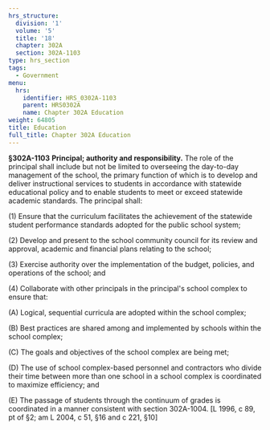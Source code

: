 ```yaml
---
hrs_structure:
  division: '1'
  volume: '5'
  title: '18'
  chapter: 302A
  section: 302A-1103
type: hrs_section
tags:
  - Government
menu:
  hrs:
    identifier: HRS_0302A-1103
    parent: HRS0302A
    name: Chapter 302A Education
weight: 64805
title: Education
full_title: Chapter 302A Education
---
```

**§302A-1103** **Principal; authority and responsibility.** The role of the principal shall include but not be limited to overseeing the day-to-day management of the school, the primary function of which is to develop and deliver instructional services to students in accordance with statewide educational policy and to enable students to meet or exceed statewide academic standards. The principal shall:

(1) Ensure that the curriculum facilitates the achievement of the statewide student performance standards adopted for the public school system;

(2) Develop and present to the school community council for its review and approval, academic and financial plans relating to the school;

(3) Exercise authority over the implementation of the budget, policies, and operations of the school; and

(4) Collaborate with other principals in the principal's school complex to ensure that:

(A) Logical, sequential curricula are adopted within the school complex;

(B) Best practices are shared among and implemented by schools within the school complex;

(C) The goals and objectives of the school complex are being met;

(D) The use of school complex-based personnel and contractors who divide their time between more than one school in a school complex is coordinated to maximize efficiency; and

(E) The passage of students through the continuum of grades is coordinated in a manner consistent with section 302A-1004\. [L 1996, c 89, pt of §2; am L 2004, c 51, §16 and c 221, §10]
